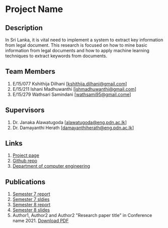 # Project Name

## Description

In Sri Lanka, it is vital need to implement a system to extract key information from legal document. This research is focused on how to mine basic information from legal documents and how to apply machine learning techniques to extract keywords from documents.

## Team Members
1. E/15/077 Kshithija Dilhani  [[kshithija.dilhani@gmail.com](mailto:e15077@eng.pdn.ac.lk)]
2. E/15/211 Ishani Madhuwanthi [[ishmadhuwanthi@gmail.com](mailto:e15211@eng.pdn.ac.lk)]
3. E/15/279 Wathsari Samindani [[wathsami95@gmail.come](mailto:e15279@eng.pdn.ac.lk)]


## Supervisors
1. Dr. Janaka Alawatugoda [[alawatugoda@eng.pdn.ac.lk](mailto:alawatugoda@eng.pdn.ac.lk)]
2. Dr. Damayanthi Herath [[damayanthiherath@eng.pdn.ac.lk](mailto:damayanthiherath@eng.pdn.ac.lk)]


## Links

1. [Project page](https://cepdnaclk.github.io/e15-4yp-minimal-template)
2. [Github repo](https://github.com/cepdnaclk/e15-4yp-minimal-template)
3. [Department of computer engineering](http://ce.pdn.ac.lk)


## Publications
1. [Semester 7 report](https://cepdnaclk.github.io/e15-4yp-minimal-template)
2. [Semester 7 sldies](https://cepdnaclk.github.io/e15-4yp-minimal-template)
3. [Semester 8 report](https://cepdnaclk.github.io/e15-4yp-minimal-template)
4. [Semester 8 slides](https://cepdnaclk.github.io/e15-4yp-minimal-template)
5. Author1, Author2 and Author2 "Research paper title" in Conference name 2021. [Download PDF ](https://cepdnaclk.github.io/e15-4yp-minimal-template)
